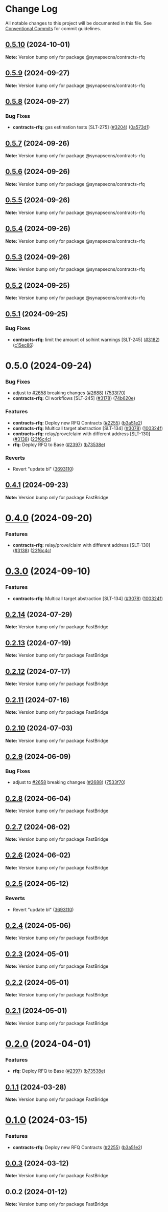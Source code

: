 # Change Log

All notable changes to this project will be documented in this file.
See [Conventional Commits](https://conventionalcommits.org) for commit guidelines.

## [0.5.10](https://github.com/synapsecns/sanguine/compare/@synapsecns/contracts-rfq@0.5.9...@synapsecns/contracts-rfq@0.5.10) (2024-10-01)

**Note:** Version bump only for package @synapsecns/contracts-rfq





## [0.5.9](https://github.com/synapsecns/sanguine/compare/@synapsecns/contracts-rfq@0.5.8...@synapsecns/contracts-rfq@0.5.9) (2024-09-27)

**Note:** Version bump only for package @synapsecns/contracts-rfq





## [0.5.8](https://github.com/synapsecns/sanguine/compare/@synapsecns/contracts-rfq@0.5.7...@synapsecns/contracts-rfq@0.5.8) (2024-09-27)


### Bug Fixes

* **contracts-rfq:** gas estimation tests [SLT-275] ([#3204](https://github.com/synapsecns/sanguine/issues/3204)) ([0a573d1](https://github.com/synapsecns/sanguine/commit/0a573d1c1855f1682dbc1dc7722934593c2a70bd))





## [0.5.7](https://github.com/synapsecns/sanguine/compare/@synapsecns/contracts-rfq@0.5.6...@synapsecns/contracts-rfq@0.5.7) (2024-09-26)

**Note:** Version bump only for package @synapsecns/contracts-rfq





## [0.5.6](https://github.com/synapsecns/sanguine/compare/@synapsecns/contracts-rfq@0.5.5...@synapsecns/contracts-rfq@0.5.6) (2024-09-26)

**Note:** Version bump only for package @synapsecns/contracts-rfq





## [0.5.5](https://github.com/synapsecns/sanguine/compare/@synapsecns/contracts-rfq@0.5.4...@synapsecns/contracts-rfq@0.5.5) (2024-09-26)

**Note:** Version bump only for package @synapsecns/contracts-rfq





## [0.5.4](https://github.com/synapsecns/sanguine/compare/@synapsecns/contracts-rfq@0.5.3...@synapsecns/contracts-rfq@0.5.4) (2024-09-26)

**Note:** Version bump only for package @synapsecns/contracts-rfq





## [0.5.3](https://github.com/synapsecns/sanguine/compare/@synapsecns/contracts-rfq@0.5.2...@synapsecns/contracts-rfq@0.5.3) (2024-09-26)

**Note:** Version bump only for package @synapsecns/contracts-rfq





## [0.5.2](https://github.com/synapsecns/sanguine/compare/@synapsecns/contracts-rfq@0.5.1...@synapsecns/contracts-rfq@0.5.2) (2024-09-25)

**Note:** Version bump only for package @synapsecns/contracts-rfq





## [0.5.1](https://github.com/synapsecns/sanguine/compare/@synapsecns/contracts-rfq@0.5.0...@synapsecns/contracts-rfq@0.5.1) (2024-09-25)


### Bug Fixes

* **contracts-rfq:** limit the amount of solhint warnings [SLT-245] ([#3182](https://github.com/synapsecns/sanguine/issues/3182)) ([c15ec86](https://github.com/synapsecns/sanguine/commit/c15ec8691902817f096589553bac360b53ba40cf))





# 0.5.0 (2024-09-24)


### Bug Fixes

* adjust to [#2658](https://github.com/synapsecns/sanguine/issues/2658) breaking changes ([#2688](https://github.com/synapsecns/sanguine/issues/2688)) ([7533f70](https://github.com/synapsecns/sanguine/commit/7533f70f4bc88f334af26a009c81c9d581d3997f))
* **contracts-rfq:** CI workflows [SLT-245] ([#3178](https://github.com/synapsecns/sanguine/issues/3178)) ([74b620e](https://github.com/synapsecns/sanguine/commit/74b620e4c928be8d0dbb422708376d167db7848d))


### Features

* **contracts-rfq:** Deploy new RFQ Contracts ([#2255](https://github.com/synapsecns/sanguine/issues/2255)) ([b3a51e2](https://github.com/synapsecns/sanguine/commit/b3a51e28c037a93fb62fd064c3c2df5e901bd79d))
* **contracts-rfq:** Multicall target abstraction [SLT-134] ([#3078](https://github.com/synapsecns/sanguine/issues/3078)) ([100324f](https://github.com/synapsecns/sanguine/commit/100324f269f77f73fc10913d0162676f5f918996))
* **contracts-rfq:** relay/prove/claim with different address [SLT-130] ([#3138](https://github.com/synapsecns/sanguine/issues/3138)) ([23f6c4c](https://github.com/synapsecns/sanguine/commit/23f6c4c652743c5ca7a184ad730ce19af3600a9c))
* **rfq:** Deploy RFQ to Base ([#2397](https://github.com/synapsecns/sanguine/issues/2397)) ([b73538e](https://github.com/synapsecns/sanguine/commit/b73538e93dfe6ecc0ce6806e75d4d1c59328c7b3))


### Reverts

* Revert "update bl" ([3693110](https://github.com/synapsecns/sanguine/commit/3693110e0f9df6177935bbbfba5444df62b11866))





## [0.4.1](https://github.com/synapsecns/sanguine/compare/FastBridge@0.4.0...FastBridge@0.4.1) (2024-09-23)

**Note:** Version bump only for package FastBridge





# [0.4.0](https://github.com/synapsecns/sanguine/compare/FastBridge@0.3.0...FastBridge@0.4.0) (2024-09-20)


### Features

* **contracts-rfq:** relay/prove/claim with different address [SLT-130] ([#3138](https://github.com/synapsecns/sanguine/issues/3138)) ([23f6c4c](https://github.com/synapsecns/sanguine/commit/23f6c4c652743c5ca7a184ad730ce19af3600a9c))





# [0.3.0](https://github.com/synapsecns/sanguine/compare/FastBridge@0.2.14...FastBridge@0.3.0) (2024-09-10)


### Features

* **contracts-rfq:** Multicall target abstraction [SLT-134] ([#3078](https://github.com/synapsecns/sanguine/issues/3078)) ([100324f](https://github.com/synapsecns/sanguine/commit/100324f269f77f73fc10913d0162676f5f918996))





## [0.2.14](https://github.com/synapsecns/sanguine/compare/FastBridge@0.2.13...FastBridge@0.2.14) (2024-07-29)

**Note:** Version bump only for package FastBridge





## [0.2.13](https://github.com/synapsecns/sanguine/compare/FastBridge@0.2.12...FastBridge@0.2.13) (2024-07-19)

**Note:** Version bump only for package FastBridge





## [0.2.12](https://github.com/synapsecns/sanguine/compare/FastBridge@0.2.11...FastBridge@0.2.12) (2024-07-17)

**Note:** Version bump only for package FastBridge





## [0.2.11](https://github.com/synapsecns/sanguine/compare/FastBridge@0.2.10...FastBridge@0.2.11) (2024-07-16)

**Note:** Version bump only for package FastBridge





## [0.2.10](https://github.com/synapsecns/sanguine/compare/FastBridge@0.2.9...FastBridge@0.2.10) (2024-07-03)

**Note:** Version bump only for package FastBridge





## [0.2.9](https://github.com/synapsecns/sanguine/compare/FastBridge@0.2.8...FastBridge@0.2.9) (2024-06-09)


### Bug Fixes

* adjust to [#2658](https://github.com/synapsecns/sanguine/issues/2658) breaking changes ([#2688](https://github.com/synapsecns/sanguine/issues/2688)) ([7533f70](https://github.com/synapsecns/sanguine/commit/7533f70f4bc88f334af26a009c81c9d581d3997f))





## [0.2.8](https://github.com/synapsecns/sanguine/compare/FastBridge@0.2.7...FastBridge@0.2.8) (2024-06-04)

**Note:** Version bump only for package FastBridge





## [0.2.7](https://github.com/synapsecns/sanguine/compare/FastBridge@0.2.6...FastBridge@0.2.7) (2024-06-02)

**Note:** Version bump only for package FastBridge





## [0.2.6](https://github.com/synapsecns/sanguine/compare/FastBridge@0.2.5...FastBridge@0.2.6) (2024-06-02)

**Note:** Version bump only for package FastBridge





## [0.2.5](https://github.com/synapsecns/sanguine/compare/FastBridge@0.2.4...FastBridge@0.2.5) (2024-05-12)


### Reverts

* Revert "update bl" ([3693110](https://github.com/synapsecns/sanguine/commit/3693110e0f9df6177935bbbfba5444df62b11866))





## [0.2.4](https://github.com/synapsecns/sanguine/compare/FastBridge@0.2.3...FastBridge@0.2.4) (2024-05-06)

**Note:** Version bump only for package FastBridge





## [0.2.3](https://github.com/synapsecns/sanguine/compare/FastBridge@0.2.2...FastBridge@0.2.3) (2024-05-01)

**Note:** Version bump only for package FastBridge





## [0.2.2](https://github.com/synapsecns/sanguine/compare/FastBridge@0.2.1...FastBridge@0.2.2) (2024-05-01)

**Note:** Version bump only for package FastBridge





## [0.2.1](https://github.com/synapsecns/sanguine/compare/FastBridge@0.2.0...FastBridge@0.2.1) (2024-05-01)

**Note:** Version bump only for package FastBridge





# [0.2.0](https://github.com/synapsecns/sanguine/compare/FastBridge@0.1.1...FastBridge@0.2.0) (2024-04-01)


### Features

* **rfq:** Deploy RFQ to Base ([#2397](https://github.com/synapsecns/sanguine/issues/2397)) ([b73538e](https://github.com/synapsecns/sanguine/commit/b73538e93dfe6ecc0ce6806e75d4d1c59328c7b3))





## [0.1.1](https://github.com/synapsecns/sanguine/compare/FastBridge@0.1.0...FastBridge@0.1.1) (2024-03-28)

**Note:** Version bump only for package FastBridge





# [0.1.0](https://github.com/synapsecns/sanguine/compare/FastBridge@0.0.3...FastBridge@0.1.0) (2024-03-15)


### Features

* **contracts-rfq:** Deploy new RFQ Contracts ([#2255](https://github.com/synapsecns/sanguine/issues/2255)) ([b3a51e2](https://github.com/synapsecns/sanguine/commit/b3a51e28c037a93fb62fd064c3c2df5e901bd79d))





## [0.0.3](https://github.com/synapsecns/sanguine/compare/FastBridge@0.0.2...FastBridge@0.0.3) (2024-03-12)

**Note:** Version bump only for package FastBridge





## 0.0.2 (2024-01-12)

**Note:** Version bump only for package FastBridge
